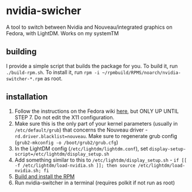 # nvidia-swicher
A tool to switch between Nvidia and Nouveau/integrated graphics on Fedora, with LightDM. Works on my systemTM

## building
I provide a simple script that builds the package for you. To build it, run `./build-rpm.sh`. To install it, run `rpm -i ~/rpmbuild/RPMS/noarch/nvidia-switcher-*.rpm` as root.

## installation
1. Follow the instructions on the Fedora wiki [here](https://docs.fedoraproject.org/en-US/quick-docs/how-to-set-nvidia-as-primary-gpu-on-optimus-based-laptops/), but ONLY UP UNTIL STEP 7. Do not edit the X11 configuration.
2. Make sure this is the only part of your kernel parameters (usually in `/etc/default/grub`) that concerns the Nouveau driver - `rd.driver.blacklist=nouveau`. Make sure to regenerate grub config (`grub2-mkconfig -o /boot/grub2/grub.cfg`)
3. In the LightDM config (`/etc/lightdm/lightdm.conf`), set `display-setup-script=/etc/lightdm/display_setup.sh`
4. Add something similar to this to `/etc/lightdm/display_setup.sh` - `if [[ -f /etc/lightdm/load-nvidia.sh ]]; then source /etc/lightdm/load-nvidia.sh; fi`
5. [Build and install the RPM](#building)
6. Run nvidia-switcher in a terminal (requires polkit if not run as root)
